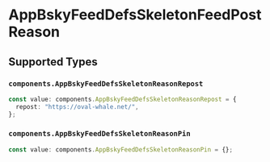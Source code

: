 # AppBskyFeedDefsSkeletonFeedPostReason


## Supported Types

### `components.AppBskyFeedDefsSkeletonReasonRepost`

```typescript
const value: components.AppBskyFeedDefsSkeletonReasonRepost = {
  repost: "https://oval-whale.net/",
};
```

### `components.AppBskyFeedDefsSkeletonReasonPin`

```typescript
const value: components.AppBskyFeedDefsSkeletonReasonPin = {};
```


